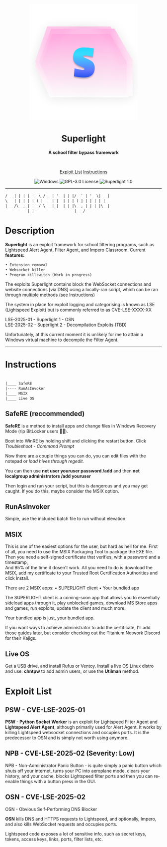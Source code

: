 <p align="center"
   <br>
   <img src="https://github.com/rockerroblox/superlight/blob/main/logo.png?raw=true">
   <br>
</p>

<h1 align="center">Superlight</h1>
<p align="center"><b>A school filter bypass framework</b></p>
<br>
<p align="center">
   <a href="#exploit-list" align="center">Exploit List</a>
   <a href="#instructions" align="center">Instructions</a>
   
</p>


<p align="center">
  <img src="https://badgen.net/badge/icon/windows?icon=windows&label" alt="Windows">
  <img src="https://badgen.net/static/license/GPL-3.0/blue" alt="GPL-3.0 License">
  <img src="https://badgen.net/static/Superlight/1.0/cyan" alt="Superlight 1.0">
</p>

---

``` ___ _   _ _ __   ___ _ __| (_) __ _| |__ | |_
/ __| | | | '_ \ / _ | '__| | |/ _` | '_ \| __|
\__ | |_| | |_) |  __| |  | | | (_| | | | | |_
|___/\__,_| .__/ \___|_|  |_|_|\__, |_| |_|\__|
          |_|                  |___/
```


# Description

**Superlight** is an exploit framework for school filtering programs, such as Lightspeed Alert Agent, Filter Agent, and Impero Classroom. Current **features:**

    • Extension removal
    • Websocket killer
    • Program killswitch (Work in progress)

The exploits Superlight contains block the WebSocket connections and website connections [via DNS] using a locally-ran script, which can be ran through multiple methods (see Instructions)

The system in place for exploit logging and categorising is known as LSE (Lightspeed Exploit) but is commonly referred to as CVE-LSE-XXXX-XX

LSE-2025-01 - Superlight 1 - OSN\
LSE-2025-02 - Superlight 2 - Decompilation Exploits (TBD)

Unfortunately, at this current moment it is unlikely for me to attain a Windows virtual machine to decompile the Filter Agent.

***

# Instructions

```

|____ SafeRE
|---- RunAsInvoker
|____ MSIX
|____ Live OS

```

## SafeRE (reccommended)

**SafeRE** is a method to install apps and change files in Windows Recovery Mode (rip BitLocker users 🥀🥀).

Boot into WinRE by holding shift and clicking the restart button. Click *Troubleshoot* - *Command Prompt*

Now there are a couple things you can do, you can edit files with the notepad or *load hives through regedit.*

You can then use **net user youruser password /add** and then **net localgroup administrators /add youruser**

Then login and run your script, but this is dangerous and you may get caught. If you do this, maybe consider the MSIX option.

## RunAsInvoker

Simple, use the included batch file to run without elevation.

## MSIX

This is one of the easiest options for the user, but hard as hell for me. First of all, you need to use the MSIX Packaging Tool to package the EXE file. Then you need a self-signed certificate that verifies, with a password and a timestamp,\
And 95% of the time it dosen't work. All you need to do is download the MSIX, add my certificate to your Trusted Root Certification Authorities and click Install.

There are 2 MSIX apps:
   • SUPERLIGHT client
   • Your bundled app

The SUPERLIGHT client is a coming-soon app that allows you to essentially sideload apps through it, play unblocked games, download MS Store apps and games, run exploits, update the client and much more.

Your bundled app is just, your bundled app.

If you want ways to achieve administrator to add the certificate, I'll add those guides later, but consider checking out the Titanium Network Discord for their Kajigs.

## Live OS

Get a USB drive, and install Rufus or Ventoy. Install a live OS Linux distro and use: **chntpw** to add admin users, or use the **Utilman** method.

# Exploit List

## PSW - CVE-LSE-2025-01

**PSW - Python Socket Worker** is an exploit for Lightspeed Filter Agent and **Lightspeed Alert Agent**, although primarily used for Alert Agent. It works by killing Lightspeed websocket connections and occupies ports.
It is the predecessor to OSN and is simply not worth using anymore.

## NPB - CVE-LSE-2025-02 (Severity: Low)
NPB - Non-Administrator Panic Button - is quite simply a panic button which shuts off your internet, turns your PC into aeroplane mode, clears your history, and your cache, blocks Lightspeed filter ports and then you can re-enable things with a button press in the GUI.


## OSN - CVE-LSE-2025-02

OSN - Obvious Self-Performing DNS Blocker

**OSN** kills DNS and HTTPS requests to Lightspeed, and optionally, Impero, and also kills WebSocket requests and occupies ports.

Lightspeed code exposes a lot of sensitive info, such as secret keys, tokens, access keys, links, ports, filter lists, etc.


